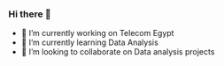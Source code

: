 ### Hi there 👋
- 🔭 I’m currently working on Telecom Egypt
- 🌱 I’m currently learning Data Analysis
- 👯 I’m looking to collaborate on Data analysis projects

<!--
**MohamedYahiaTheAnalyst/MohamedYahiaTheAnalyst** is a ✨ _special_ ✨ repository because its `README.md` (this file) appears on your GitHub profile.

Here are some ideas to get you started:

- 🔭 I’m currently working on Telecom Egypt
- 🌱 I’m currently learning Data Analysis
- 👯 I’m looking to collaborate on Data analysis projects
- 🤔 I’m looking for help with ...
- 💬 Ask me about ...
- 📫 How to reach me: ...
- 😄 Pronouns: ...
- ⚡ Fun fact: ...
-->

